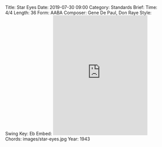 Title: Star Eyes
Date: 2019-07-30 09:00
Category: Standards
Brief:
Time: 4/4
Length: 36
Form: AABA
Composer:  Gene De Paul, Don Raye
Style: Swing
Key: Eb
Embed: <iframe src="https://open.spotify.com/embed/playlist/6ZiE9bIOqjvCmqQtU7bLDD" width="300" height="380" frameborder="0" allowtransparency="true" allow="encrypted-media"></iframe>
Chords: images/star-eyes.jpg
Year: 1943
